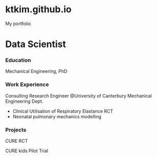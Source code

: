 # ktkim.github.io
My portfolio 

# Data Scientist

### Education
Mechanical Engineering, PhD

### Work Experience
Consulting Research Engineer @University of Canterbury Mechanical Engineering Dept.
- Clinical Utilisation of Respiratory Elastance RCT
- Neonatal pulmonary mechanics modelling

### Projects
CURE RCT

CURE kids Pilot Trial

